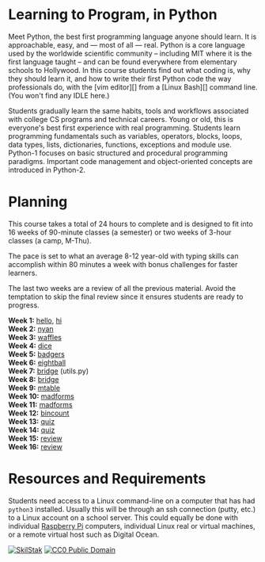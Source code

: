 # Learning to Program, in Python

Meet Python, the best first programming language anyone should learn.
It is approachable, easy, and &mdash; most of all &mdash; real. Python is
a core language used by the worldwide scientific community – including
MIT where it is the first language taught – and can be found everywhere
from elementary schools to Hollywood. In this course students find out
what coding is, why they should learn it, and how to write their first
Python code the way professionals do, with the [vim editor][] from a
[Linux Bash][] command line. (You won't find any IDLE here.) 

Students gradually learn the same habits, tools and workflows associated
with college CS programs and technical careers. Young or old, this is
everyone's best first experience with real programming. Students learn
programming fundamentals such as variables, operators, blocks, loops,
data types, lists, dictionaries, functions, exceptions and module
use. Python-1 focuses on basic structured and procedural programming
paradigms. Important code management and object-oriented concepts are
introduced in Python-2.

# Planning

This course takes a total of 24 hours to complete and is designed
to fit into 16 weeks of 90-minute classes (a semester) or two weeks of
3-hour classes (a camp, M-Thu).

The pace is set to what an average 8-12 year-old with typing skills can
accomplish within 80 minutes a week with bonus challenges for faster
learners.

The last two weeks are a review of all the previous material. Avoid the
temptation to skip the final review since it ensures students are ready to
progress.

**Week 1:** [hello](/hello), [hi](/hi)<br>
**Week 2:** [nyan](/nyan)<br>
**Week 3:** [waffles](/waffles)<br>
**Week 4:** [dice](/dice)<br>
**Week 5:** [badgers](/badgers)<br>
**Week 6:** [eightball](/eightball)<br>
**Week 7:** [bridge](/bridge) (utils.py)<br>
**Week 8:** [bridge](/bridge)<br>
**Week 9:** [mtable](/mtable)<br>
**Week 10:** [madforms](/madforms)<br>
**Week 11:** [madforms](/madforms)<br>
**Week 12:** [bincount](/bincount)<br>
**Week 13:** [quiz](/quiz)<br>
**Week 14:** [quiz](/quiz)<br>
**Week 15:** [review](/review)<br>
**Week 16:** [review](/review)<br>

# Resources and Requirements

Students need access to a Linux command-line on a computer that has had
`python3` installed. Usually this will be through an ssh connection
(putty, etc.) to a Linux account on a school server. This could equally
be done with individual [Raspberry Pi][] computers, individual Linux
real or virtual machines, or a remote virtual host such as Digital Ocean.

[![][logo]][scb] [![][cc0]][cc0link]

[logo]: http://skilstak.com/images/skilstak-logo-bw-31.svg "SkilStak"
[scb]: http://github.com/skilstak/block
[cc0]: http://mirrors.creativecommons.org/presskit/buttons/88x31/svg/cc-zero.svg "CC0 Public Domain"
[cc0link]: https://creativecommons.org/publicdomain/zero/1.0/
[Raspberry Pi]: https://www.raspberrypi.org/
